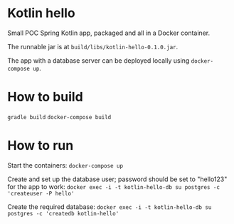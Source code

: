 # Kotlin hello

Small POC Spring Kotlin app, packaged and all in a Docker container.

The runnable jar is at `build/libs/kotlin-hello-0.1.0.jar`.

The app with a database server can be deployed locally using `docker-compose up`.


# How to build

`gradle build`
`docker-compose build`


# How to run

Start the containers:
`docker-compose up`

Create and set up the database user; password should be set to "hello123" for the app to work:
`docker exec -i -t kotlin-hello-db su postgres -c 'createuser -P hello'`

Create the required database:
`docker exec -i -t kotlin-hello-db su postgres -c 'createdb kotlin-hello'`
